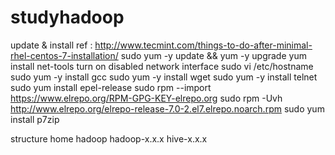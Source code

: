 # studyhadoop

update & install
ref : http://www.tecmint.com/things-to-do-after-minimal-rhel-centos-7-installation/
sudo yum -y update && yum -y upgrade
yum install net-tools
turn on disabled network interface
sudo vi /etc/hostname
sudo yum -y install gcc
sudo yum -y install wget
sudo yum -y install telnet
sudo yum install epel-release
sudo rpm --import https://www.elrepo.org/RPM-GPG-KEY-elrepo.org
sudo rpm -Uvh http://www.elrepo.org/elrepo-release-7.0-2.el7.elrepo.noarch.rpm
sudo yum install p7zip


structure
home 
	hadoop
		hadoop-x.x.x
		hive-x.x.x
